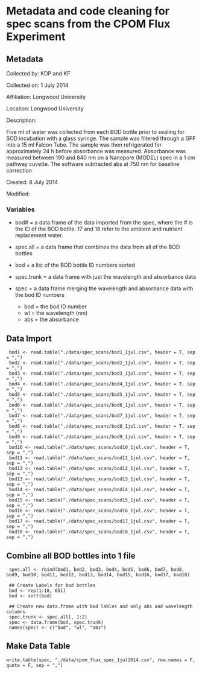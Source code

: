 # Metadata and code cleaning for spec scans from the CPOM Flux Experiment

## Metadata

Collected by: KDP and KF

Collected on: 1 July 2014

Affiliation: Longwood University

Location: Longwood University

Description: 

Five ml of water was collected from each BOD bottle prior to sealing for SOD incubation with a glass syringe. The sample was filtered through a GFF into a 15 ml Falcon Tube.  The sample was then refrigerated for approximately 24 h before absorbance was measured.  Absorbance was measured between 190 and 840 nm on a Nanopore (MODEL) spec in a 1 cm pathway cuvette. The software subtracted abs at 750 nm for baseline correction

Created: 8 July 2014

Modified:

### Variables

* bod# = a data frame of the data imported from the spec, where the # is the ID of the BOD bottle. 17 and 18 refer to the ambient and nutrient replacement water.

* spec.all = a data frame that combines the data from all of the BOD bottles

* bod = a list of the BOD bottle ID numbers sorted

* spec.trunk = a data frame with just the wavelength and absorbance data

* spec = a data frame merging the wavelength and absorbance data with the bod ID numbers

    * bod = the bod ID number
    * wl = the wavelength (nm)
    * abs = the absorbance

## Data Import

     bod1 <- read.table("./data/spec_scans/bod1_1jul.csv", header = T, sep = ",")
     bod2 <- read.table("./data/spec_scans/bod2_1jul.csv", header = T, sep = ",")
     bod3 <- read.table("./data/spec_scans/bod3_1jul.csv", header = T, sep = ",")
     bod4 <- read.table("./data/spec_scans/bod4_1jul.csv", header = T, sep = ",")
     bod5 <- read.table("./data/spec_scans/bod5_1jul.csv", header = T, sep = ",")
     bod6 <- read.table("./data/spec_scans/bod6_1jul.csv", header = T, sep = ",")
     bod7 <- read.table("./data/spec_scans/bod7_1jul.csv", header = T, sep = ",")
     bod8 <- read.table("./data/spec_scans/bod8_1jul.csv", header = T, sep = ",")
     bod9 <- read.table("./data/spec_scans/bod9_1jul.csv", header = T, sep = ",")
     bod10 <- read.table("./data/spec_scans/bod10_1jul.csv", header = T, sep = ",")
     bod11 <- read.table("./data/spec_scans/bod11_1jul.csv", header = T, sep = ",")
     bod12 <- read.table("./data/spec_scans/bod12_1jul.csv", header = T, sep = ",")
     bod13 <- read.table("./data/spec_scans/bod13_1jul.csv", header = T, sep = ",")
     bod14 <- read.table("./data/spec_scans/bod14_1jul.csv", header = T, sep = ",")
     bod15 <- read.table("./data/spec_scans/bod15_1jul.csv", header = T, sep = ",")
     bod16 <- read.table("./data/spec_scans/bod16_1jul.csv", header = T, sep = ",")
     bod17 <- read.table("./data/spec_scans/bod17_1jul.csv", header = T, sep = ",")
     bod18 <- read.table("./data/spec_scans/bod18_1jul.csv", header = T, sep = ",")

## Combine all BOD bottles into 1 file

     spec.all <- rbind(bod1, bod2, bod3, bod4, bod5, bod6, bod7, bod8, bod9, bod10, bod11, bod12, bod13, bod14, bod15, bod16, bod17, bod18)

     ## Create Labels for bod bottles
     bod <- rep(1:18, 651)
     bod <- sort(bod)

     ## Create new data.frame with bod lables and only abs and wavelength columns
     spec.trunk <- spec.all[, 1:2]
     spec <- data.frame(bod, spec.trunk)
     names(spec) <- c("bod", "wl", "abs")

## Make Data Table

    write.table(spec, "./data/cpom_flux_spec_1jul2014.csv", row.names = F, quote = F, sep = ",")
